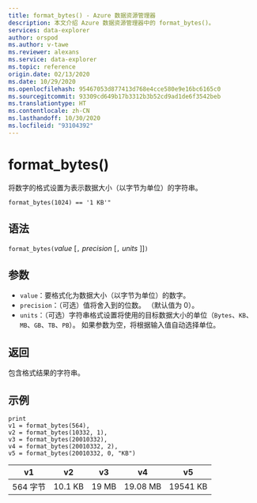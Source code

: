 ```yaml
---
title: format_bytes() - Azure 数据资源管理器
description: 本文介绍 Azure 数据资源管理器中的 format_bytes()。
services: data-explorer
author: orspod
ms.author: v-tawe
ms.reviewer: alexans
ms.service: data-explorer
ms.topic: reference
origin.date: 02/13/2020
ms.date: 10/29/2020
ms.openlocfilehash: 95467053d877413d768e4cce580e9e16bc6165c0
ms.sourcegitcommit: 93309cd649b17b3312b3b52cd9ad1de6f3542beb
ms.translationtype: HT
ms.contentlocale: zh-CN
ms.lasthandoff: 10/30/2020
ms.locfileid: "93104392"
---
```

# <a name="format_bytes"></a>format_bytes()

将数字的格式设置为表示数据大小（以字节为单位）的字符串。

```kusto
format_bytes(1024) == '1 KB'"
```

## <a name="syntax"></a>语法

`format_bytes(`*value* [`,` *precision* [`,` *units* ]]`)`

## <a name="arguments"></a>参数

* `value`：要格式化为数据大小（以字节为单位）的数字。
* `precision`：（可选）值将舍入到的位数。 （默认值为 0）。
* `units`：（可选）字符串格式设置将使用的目标数据大小的单位（`Bytes`、`KB`、`MB`、`GB`、`TB`、`PB`）。 如果参数为空，将根据输入值自动选择单位。

## <a name="returns"></a>返回

包含格式结果的字符串。

## <a name="examples"></a>示例

<!-- csl: https://help.kusto.chinacloudapi.cn/Samples -->
```kusto
print 
v1 = format_bytes(564),
v2 = format_bytes(10332, 1),
v3 = format_bytes(20010332),
v4 = format_bytes(20010332, 2),
v5 = format_bytes(20010332, 0, "KB")
```

|v1|v2|v3|v4|v5|
|---|---|---|---|---|
|564 字节|10.1 KB|19 MB|19.08 MB|19541 KB|

